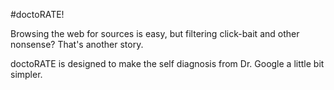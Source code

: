 #doctoRATE!

Browsing the web for sources is easy, but filtering click-bait and other nonsense? That's another story.

doctoRATE is designed to make the self diagnosis from Dr. Google a little bit simpler. 